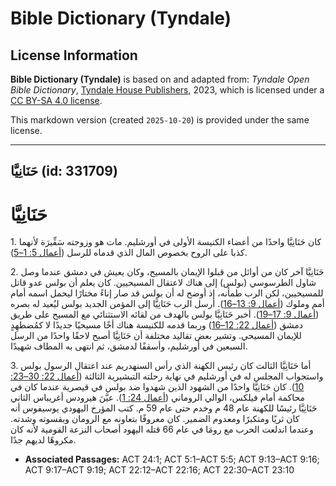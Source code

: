 # Bible Dictionary (Tyndale)

## License Information

**Bible Dictionary (Tyndale)** is based on and adapted from: _Tyndale Open Bible Dictionary_, [Tyndale House Publishers](https://tyndaleopenresources.com/), 2023, which is licensed under a [CC BY-SA 4.0 license](https://creativecommons.org/licenses/by-sa/4.0/legalcode.en).

This markdown version (created `2025-10-20`) is provided under the same license.



--------------------------------

## حَنَانِيَّا (id: 331709)

حَنَانِيَّا
===========

1\. كان حَنَانِيَّا واحدًا من أعضاء الكنيسة الأولى في أورشليم. مات هو وزوجته سَفِّيرَة لأنهما كذبا على الروح بخصوص المال الذي قدماه للرسل ([أعمال 5: 1–5](https://ref.ly/Acts5:1-Acts5:5)).

2\. حَنَانِيَّا آخر كان من أوائل من قبلوا الإيمان بالمسيح، وكان يعيش في دمشق عندما وصل شاول الطرسوسي (بولس) إلى هناك لاعتقال المسيحيين. كان يعلم أن بولس عدو قاتل للمسيحيين، لكن الرب طمأنه، إذ أوضح له أن بولس قد صار إناءً مختارًا ليحمل اسمه أمام أمم وملوك ([أعمال 9: 13–16](https://ref.ly/Acts9:13-Acts9:16)). أرسل الرب حَنَانِيَّا إلى المؤمن الجديد بولس ليُعيد له بصره ([أعمال 9: 17–19](https://ref.ly/Acts9:17-Acts9:19)). أخبر حَنَانِيَّا بولس بالهدف من لقائه الاستثنائي مع المسيح على طريق دمشق ([أعمال 22: 12–16](https://ref.ly/Acts22:12-Acts22:16)) وربما قدمه للكنيسة هناك أخًا مسيحيًا جديدًا لا كمُضطهِدٍ للإيمان المسيحي. وتشير بعض تقاليد مختلفة أن حَنَانِيَّا أصبح لاحقًا واحدًا من الرسل السبعين في أورشليم، وأسقفًا لدمشق، ثم انتهى به المطاف شهيدًا.

3\. أما حَنَانِيَّا الثالث كان رئيس الكهنة الذي رأس السنهدريم عند اعتقال الرسول بولس واستجواب المجلس له في أورشليم في نهاية رحلته التبشيرية الثالثة ([أعمال 22: 30–23: 10](https://ref.ly/Acts22:30-Acts23:10)). كان حَنَانِيَّا واحدًا من الشهود الذين شهدوا ضد بولس في قيصرية عندما كان في محاكمة أمام فيلكس، الوالي الروماني ([أعمال 24: 1](https://ref.ly/Acts24:1)). عيَّنَ هيرودس أغريباس الثاني حَنَانِيَّا رئيسًا للكهنة عام 48 م وخدم حتى عام 59 م. كتب المؤرخ اليهودي يوسيفوس أنه كان ثريًا ومتكبرًا ومعدوم الضمير. كان معروفًا بتعاونه مع الرومان وبقسوته وشدته. وعندما اندلعت الحرب مع رومَا في عام 66 قتله اليهود أصحاب النزعة القومية لأنه كان مكروهًا لديهم جدًا. 

* **Associated Passages:** ACT 24:1; ACT 5:1–ACT 5:5; ACT 9:13–ACT 9:16; ACT 9:17–ACT 9:19; ACT 22:12–ACT 22:16; ACT 22:30–ACT 23:10

